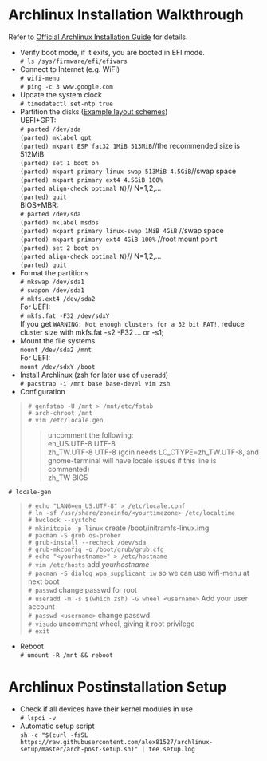 # Archlinux Installation Walkthrough  
Refer to [Official Archlinux Installation Guide](https://wiki.archlinux.org/index.php/installation_guide) for details.  

+ Verify boot mode, if it exits, you are booted in EFI mode.  
`# ls /sys/firmware/efi/efivars`  
+ Connect to Internet (e.g. WiFi)  
`# wifi-menu`  
`# ping -c 3 www.google.com`  
+ Update the system clock  
`# timedatectl set-ntp true`
+ Partition the disks ([Example layout schemes](https://wiki.archlinux.org/index.php/Partitioning#Example_layouts))  
UEFI+GPT:  
`# parted /dev/sda`  
`(parted) mklabel gpt`  
`(parted) mkpart ESP fat32 1MiB 513MiB`//the recommended size is 512MiB  
`(parted) set 1 boot on`  
`(parted) mkpart primary linux-swap 513MiB 4.5GiB`//swap space  
`(parted) mkpart primary ext4 4.5GiB 100%`  
`(parted align-check optimal N)`// N=1,2,...  
`(parted) quit`   
BIOS+MBR:  
`# parted /dev/sda`  
`(parted) mklabel msdos`  
`(parted) mkpart primary linux-swap 1MiB 4GiB` //swap space  
`(parted) mkpart primary ext4 4GiB 100%` //root mount point  
`(parted) set 2 boot on`  
`(parted align-check optimal N)`// N=1,2,...  
`(parted) quit`  
+ Format the partitions  
`# mkswap /dev/sda1`  
`# swapon /dev/sda1`  
`# mkfs.ext4 /dev/sda2`  
For UEFI:  
`# mkfs.fat -F32 /dev/sdxY`  
If you get `WARNING: Not enough clusters for a 32 bit FAT!`, reduce cluster size with mkfs.fat -s2 -F32 ... or -s1;  
+ Mount the file systems  
`mount /dev/sda2 /mnt`  
For UEFI:  
`mount /dev/sdxY /boot`  
+ Install Archlinux (zsh for later use of `useradd`)  
`# pacstrap -i /mnt base base-devel vim zsh`  
+ Configuration  
> `# genfstab -U /mnt > /mnt/etc/fstab`  
> `# arch-chroot /mnt`  
> `# vim /etc/locale.gen`  
>> uncomment the following:  
>> en_US.UTF-8 UTF-8  
>> zh_TW.UTF-8 UTF-8 (gcin needs LC_CTYPE=zh_TW.UTF-8, and gnome-terminal will have locale issues if this line is commented)  
>> zh_TW BIG5  

`# locale-gen`  
> `# echo "LANG=en_US.UTF-8" > /etc/locale.conf`  
> `# ln -sf /usr/share/zoneinfo/<yourtimezone> /etc/localtime`  
> `# hwclock --systohc`  
> `# mkinitcpio -p linux` create /boot/initramfs-linux.img  
> `# pacman -S grub os-prober`  
> `# grub-install --recheck /dev/sda`  
> `# grub-mkconfig -o /boot/grub/grub.cfg`  
> `# echo "<yourhostname>" > /etc/hostname`  
> `# vim /etc/hosts` add _yourhostname_  
> `# pacman -S dialog wpa_supplicant iw` so we can use wifi-menu at next boot  
> `# passwd` change passwd for root  
> `# useradd -m -s $(which zsh) -G wheel <username>` Add your user account  
> `# passwd <username>` change passwd  
> `# visudo` uncomment wheel, giving it root privilege  
> `# exit`  
+ Reboot  
`# umount -R /mnt && reboot`  

# Archlinux Postinstallation Setup  
+ Check if all devices have their kernel modules in use  
`# lspci -v`  
+ Automatic setup script  
`sh -c "$(curl -fsSL https://raw.githubusercontent.com/alex81527/archlinux-setup/master/arch-post-setup.sh)" | tee setup.log`  





